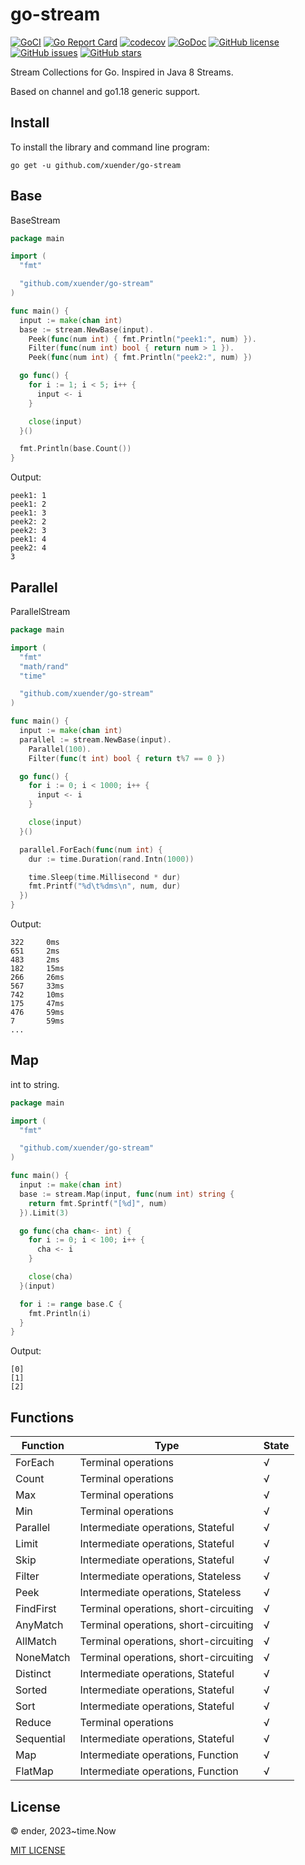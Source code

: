 # go-stream

[![GoCI](https://github.com/xuender/go-stream/workflows/Go/badge.svg)](https://github.com/xuender/go-stream/actions)
[![Go Report Card](https://goreportcard.com/badge/github.com/xuender/go-stream)](https://goreportcard.com/report/github.com/xuender/go-stream)
[![codecov](https://codecov.io/gh/xuender/go-stream/branch/master/graph/badge.svg?token=KCNTIM7DLH)](https://codecov.io/gh/xuender/go-stream)
[![GoDoc](https://godoc.org/github.com/xuender/go-stream?status.svg)](https://pkg.go.dev/github.com/xuender/go-stream)
[![GitHub license](https://img.shields.io/github/license/xuender/go-stream)](https://github.com/xuender/go-stream/blob/main/LICENSE)
[![GitHub issues](https://img.shields.io/github/issues/xuender/go-stream)](https://github.com/xuender/go-stream/issues)
[![GitHub stars](https://img.shields.io/github/stars/xuender/go-stream)](https://github.com/xuender/gostream/stargazers)

Stream Collections for Go. Inspired in Java 8 Streams.

Based on channel and go1.18 generic support.

## Install

To install the library and command line program:

```shell
go get -u github.com/xuender/go-stream
```

## Base

BaseStream

```go
package main

import (
  "fmt"

  "github.com/xuender/go-stream"
)

func main() {
  input := make(chan int)
  base := stream.NewBase(input).
    Peek(func(num int) { fmt.Println("peek1:", num) }).
    Filter(func(num int) bool { return num > 1 }).
    Peek(func(num int) { fmt.Println("peek2:", num) })

  go func() {
    for i := 1; i < 5; i++ {
      input <- i
    }

    close(input)
  }()

  fmt.Println(base.Count())
}
```

Output:

```shell
peek1: 1
peek1: 2
peek1: 3
peek2: 2
peek2: 3
peek1: 4
peek2: 4
3
```

## Parallel

ParallelStream

```go
package main

import (
  "fmt"
  "math/rand"
  "time"

  "github.com/xuender/go-stream"
)

func main() {
  input := make(chan int)
  parallel := stream.NewBase(input).
    Parallel(100).
    Filter(func(t int) bool { return t%7 == 0 })

  go func() {
    for i := 0; i < 1000; i++ {
      input <- i
    }

    close(input)
  }()

  parallel.ForEach(func(num int) {
    dur := time.Duration(rand.Intn(1000))

    time.Sleep(time.Millisecond * dur)
    fmt.Printf("%d\t%dms\n", num, dur)
  })
}
```

Output:

```shell
322     0ms  
651     2ms  
483     2ms  
182     15ms 
266     26ms 
567     33ms 
742     10ms 
175     47ms 
476     59ms 
7       59ms 
...
```

## Map

int to string.

```go
package main

import (
  "fmt"

  "github.com/xuender/go-stream"
)

func main() {
  input := make(chan int)
  base := stream.Map(input, func(num int) string {
    return fmt.Sprintf("[%d]", num)
  }).Limit(3)

  go func(cha chan<- int) {
    for i := 0; i < 100; i++ {
      cha <- i
    }

    close(cha)
  }(input)

  for i := range base.C {
    fmt.Println(i)
  }
}
```

Output:

```shell
[0]
[1]
[2]
```

## Functions

| Function | Type | State |
| - | - | - |
| ForEach | Terminal operations | √ |
| Count | Terminal operations | √ |
| Max | Terminal operations | √ |
| Min | Terminal operations | √ |
| Parallel | Intermediate operations, Stateful | √ |
| Limit | Intermediate operations, Stateful | √ |
| Skip | Intermediate operations, Stateful | √ |
| Filter | Intermediate operations, Stateless | √ |
| Peek | Intermediate operations, Stateless | √ |
| FindFirst | Terminal operations, short-circuiting | √ |
| AnyMatch | Terminal operations, short-circuiting | √ |
| AllMatch | Terminal operations, short-circuiting | √ |
| NoneMatch | Terminal operations, short-circuiting | √ |
| Distinct | Intermediate operations, Stateful | √ |
| Sorted | Intermediate operations, Stateful | √ |
| Sort | Intermediate operations, Stateful | √ |
| Reduce | Terminal operations | √ |
| Sequential | Intermediate operations, Stateful | √ |
| Map | Intermediate operations, Function | √ |
| FlatMap | Intermediate operations, Function | √ |

## License

© ender, 2023~time.Now

[MIT LICENSE](https://github.com/xuender/go-stream/blob/master/LICENSE)
